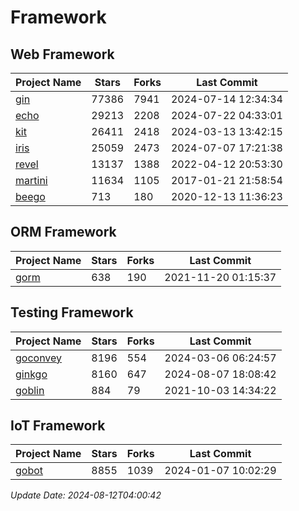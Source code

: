# Framework

## Web Framework
| Project Name | Stars | Forks | Last Commit |
| ------------ | ----- | ----- | ----------- |
| [gin](https://github.com/gin-gonic/gin) | 77386 | 7941 | 2024-07-14 12:34:34 |
| [echo](https://github.com/labstack/echo) | 29213 | 2208 | 2024-07-22 04:33:01 |
| [kit](https://github.com/go-kit/kit) | 26411 | 2418 | 2024-03-13 13:42:15 |
| [iris](https://github.com/kataras/iris) | 25059 | 2473 | 2024-07-07 17:21:38 |
| [revel](https://github.com/revel/revel) | 13137 | 1388 | 2022-04-12 20:53:30 |
| [martini](https://github.com/go-martini/martini) | 11634 | 1105 | 2017-01-21 21:58:54 |
| [beego](https://github.com/astaxie/beego) | 713 | 180 | 2020-12-13 11:36:23 |

## ORM Framework
| Project Name | Stars | Forks | Last Commit |
| ------------ | ----- | ----- | ----------- |
| [gorm](https://github.com/jinzhu/gorm) | 638 | 190 | 2021-11-20 01:15:37 |

## Testing Framework
| Project Name | Stars | Forks | Last Commit |
| ------------ | ----- | ----- | ----------- |
| [goconvey](https://github.com/smartystreets/goconvey) | 8196 | 554 | 2024-03-06 06:24:57 |
| [ginkgo](https://github.com/onsi/ginkgo) | 8160 | 647 | 2024-08-07 18:08:42 |
| [goblin](https://github.com/franela/goblin) | 884 | 79 | 2021-10-03 14:34:22 |

## IoT Framework
| Project Name | Stars | Forks | Last Commit |
| ------------ | ----- | ----- | ----------- |
| [gobot](https://github.com/hybridgroup/gobot) | 8855 | 1039 | 2024-01-07 10:02:29 |

*Update Date: 2024-08-12T04:00:42*